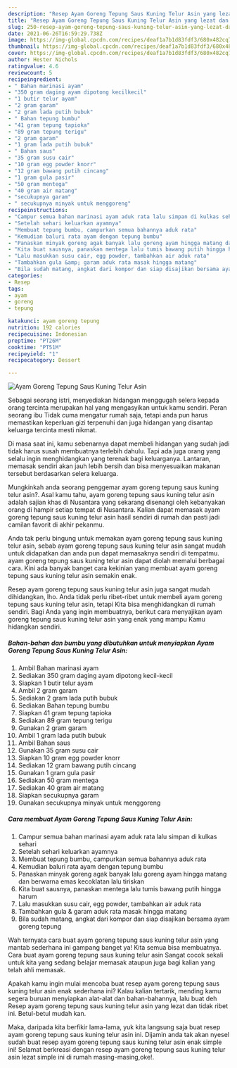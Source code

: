 ```yaml
---
description: "Resep Ayam Goreng Tepung Saus Kuning Telur Asin yang lezat dan Mudah Dibuat"
title: "Resep Ayam Goreng Tepung Saus Kuning Telur Asin yang lezat dan Mudah Dibuat"
slug: 250-resep-ayam-goreng-tepung-saus-kuning-telur-asin-yang-lezat-dan-mudah-dibuat
date: 2021-06-26T16:59:29.738Z
image: https://img-global.cpcdn.com/recipes/deaf1a7b1d83fdf3/680x482cq70/ayam-goreng-tepung-saus-kuning-telur-asin-foto-resep-utama.jpg
thumbnail: https://img-global.cpcdn.com/recipes/deaf1a7b1d83fdf3/680x482cq70/ayam-goreng-tepung-saus-kuning-telur-asin-foto-resep-utama.jpg
cover: https://img-global.cpcdn.com/recipes/deaf1a7b1d83fdf3/680x482cq70/ayam-goreng-tepung-saus-kuning-telur-asin-foto-resep-utama.jpg
author: Hester Nichols
ratingvalue: 4.6
reviewcount: 5
recipeingredient:
- " Bahan marinasi ayam"
- "350 gram daging ayam dipotong kecilkecil"
- "1 butir telur ayam"
- "2 gram garam"
- "2 gram lada putih bubuk"
- " Bahan tepung bumbu"
- "41 gram tepung tapioka"
- "89 gram tepung terigu"
- "2 gram garam"
- "1 gram lada putih bubuk"
- " Bahan saus"
- "35 gram susu cair"
- "10 gram egg powder knorr"
- "12 gram bawang putih cincang"
- "1 gram gula pasir"
- "50 gram mentega"
- "40 gram air matang"
- "secukupnya garam"
- " secukupnya minyak untuk menggoreng"
recipeinstructions:
- "Campur semua bahan marinasi ayam aduk rata lalu simpan di kulkas sehari"
- "Setelah sehari keluarkan ayamnya"
- "Membuat tepung bumbu, campurkan semua bahannya aduk rata"
- "Kemudian baluri rata ayam dengan tepung bumbu"
- "Panaskan minyak goreng agak banyak lalu goreng ayam hingga matang dan berwarna emas kecoklatan lalu tiriskan"
- "Kita buat sausnya, panaskan mentega lalu tumis bawang putih hingga harum"
- "Lalu masukkan susu cair, egg powder, tambahkan air aduk rata"
- "Tambahkan gula &amp; garam aduk rata masak hingga matang"
- "Bila sudah matang, angkat dari kompor dan siap disajikan bersama ayam goreng tepung"
categories:
- Resep
tags:
- ayam
- goreng
- tepung

katakunci: ayam goreng tepung 
nutrition: 192 calories
recipecuisine: Indonesian
preptime: "PT26M"
cooktime: "PT51M"
recipeyield: "1"
recipecategory: Dessert

---
```



![Ayam Goreng Tepung Saus Kuning Telur Asin](https://img-global.cpcdn.com/recipes/deaf1a7b1d83fdf3/680x482cq70/ayam-goreng-tepung-saus-kuning-telur-asin-foto-resep-utama.jpg)

Sebagai seorang istri, menyediakan hidangan menggugah selera kepada orang tercinta merupakan hal yang mengasyikan untuk kamu sendiri. Peran seorang ibu Tidak cuma mengatur rumah saja, tetapi anda pun harus memastikan keperluan gizi terpenuhi dan juga hidangan yang disantap keluarga tercinta mesti nikmat.

Di masa  saat ini, kamu sebenarnya dapat membeli hidangan yang sudah jadi tidak harus susah membuatnya terlebih dahulu. Tapi ada juga orang yang selalu ingin menghidangkan yang terenak bagi keluarganya. Lantaran, memasak sendiri akan jauh lebih bersih dan bisa menyesuaikan makanan tersebut berdasarkan selera keluarga. 



Mungkinkah anda seorang penggemar ayam goreng tepung saus kuning telur asin?. Asal kamu tahu, ayam goreng tepung saus kuning telur asin adalah sajian khas di Nusantara yang sekarang disenangi oleh kebanyakan orang di hampir setiap tempat di Nusantara. Kalian dapat memasak ayam goreng tepung saus kuning telur asin hasil sendiri di rumah dan pasti jadi camilan favorit di akhir pekanmu.

Anda tak perlu bingung untuk memakan ayam goreng tepung saus kuning telur asin, sebab ayam goreng tepung saus kuning telur asin sangat mudah untuk didapatkan dan anda pun dapat memasaknya sendiri di tempatmu. ayam goreng tepung saus kuning telur asin dapat diolah memalui berbagai cara. Kini ada banyak banget cara kekinian yang membuat ayam goreng tepung saus kuning telur asin semakin enak.

Resep ayam goreng tepung saus kuning telur asin juga sangat mudah dihidangkan, lho. Anda tidak perlu ribet-ribet untuk membeli ayam goreng tepung saus kuning telur asin, tetapi Kita bisa menghidangkan di rumah sendiri. Bagi Anda yang ingin membuatnya, berikut cara menyajikan ayam goreng tepung saus kuning telur asin yang enak yang mampu Kamu hidangkan sendiri.

<!--inarticleads1-->

##### Bahan-bahan dan bumbu yang dibutuhkan untuk menyiapkan Ayam Goreng Tepung Saus Kuning Telur Asin:

1. Ambil  Bahan marinasi ayam
1. Sediakan 350 gram daging ayam dipotong kecil-kecil
1. Siapkan 1 butir telur ayam
1. Ambil 2 gram garam
1. Sediakan 2 gram lada putih bubuk
1. Sediakan  Bahan tepung bumbu
1. Siapkan 41 gram tepung tapioka
1. Sediakan 89 gram tepung terigu
1. Gunakan 2 gram garam
1. Ambil 1 gram lada putih bubuk
1. Ambil  Bahan saus
1. Gunakan 35 gram susu cair
1. Siapkan 10 gram egg powder knorr
1. Sediakan 12 gram bawang putih cincang
1. Gunakan 1 gram gula pasir
1. Sediakan 50 gram mentega
1. Sediakan 40 gram air matang
1. Siapkan secukupnya garam
1. Gunakan  secukupnya minyak untuk menggoreng




<!--inarticleads2-->

##### Cara membuat Ayam Goreng Tepung Saus Kuning Telur Asin:

1. Campur semua bahan marinasi ayam aduk rata lalu simpan di kulkas sehari
1. Setelah sehari keluarkan ayamnya
1. Membuat tepung bumbu, campurkan semua bahannya aduk rata
1. Kemudian baluri rata ayam dengan tepung bumbu
1. Panaskan minyak goreng agak banyak lalu goreng ayam hingga matang dan berwarna emas kecoklatan lalu tiriskan
1. Kita buat sausnya, panaskan mentega lalu tumis bawang putih hingga harum
1. Lalu masukkan susu cair, egg powder, tambahkan air aduk rata
1. Tambahkan gula &amp; garam aduk rata masak hingga matang
1. Bila sudah matang, angkat dari kompor dan siap disajikan bersama ayam goreng tepung




Wah ternyata cara buat ayam goreng tepung saus kuning telur asin yang mantab sederhana ini gampang banget ya! Kita semua bisa membuatnya. Cara buat ayam goreng tepung saus kuning telur asin Sangat cocok sekali untuk kita yang sedang belajar memasak ataupun juga bagi kalian yang telah ahli memasak.

Apakah kamu ingin mulai mencoba buat resep ayam goreng tepung saus kuning telur asin enak sederhana ini? Kalau kalian tertarik, mending kamu segera buruan menyiapkan alat-alat dan bahan-bahannya, lalu buat deh Resep ayam goreng tepung saus kuning telur asin yang lezat dan tidak ribet ini. Betul-betul mudah kan. 

Maka, daripada kita berfikir lama-lama, yuk kita langsung saja buat resep ayam goreng tepung saus kuning telur asin ini. Dijamin anda tak akan nyesel sudah buat resep ayam goreng tepung saus kuning telur asin enak simple ini! Selamat berkreasi dengan resep ayam goreng tepung saus kuning telur asin lezat simple ini di rumah masing-masing,oke!.

